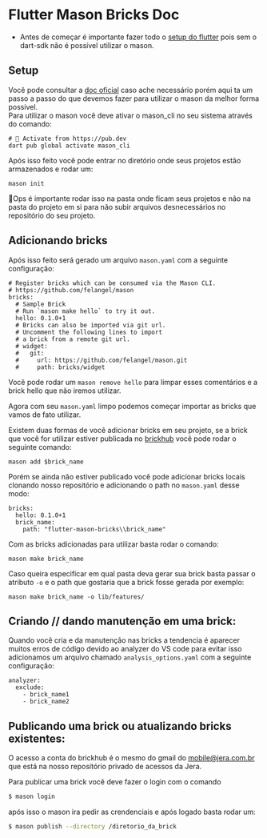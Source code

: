 # Flutter Mason Bricks Doc

- Antes de começar é importante fazer todo o [setup do flutter](https://gitlab.com/jera-software/configs-flutter/-/blob/develop/guides/setup_guide.md) pois sem o dart-sdk não é possível utilizar o mason.

## Setup

Você pode consultar a [doc oficial](https://docs.brickhub.dev/) caso ache necessário porém aqui ta um passo a passo do que devemos fazer para utilizar o mason da melhor forma possivel.</br>
Para utilizar o mason você deve ativar o mason_cli no seu sistema através do comando:

```
# 🎯 Activate from https://pub.dev
dart pub global activate mason_cli
```

Após isso feito você pode entrar no diretório onde seus projetos estão armazenados e rodar um:

```
mason init
```

📁Ops é importante rodar isso na pasta onde ficam seus projetos e não na pasta do projeto em si para não subir arquivos desnecessários no repositório do seu projeto.

## Adicionando bricks

Após isso feito será gerado um arquivo `mason.yaml` com a seguinte configuração:

```
# Register bricks which can be consumed via the Mason CLI.
# https://github.com/felangel/mason
bricks:
  # Sample Brick
  # Run `mason make hello` to try it out.
  hello: 0.1.0+1
  # Bricks can also be imported via git url.
  # Uncomment the following lines to import
  # a brick from a remote git url.
  # widget:
  #   git:
  #     url: https://github.com/felangel/mason.git
  #     path: bricks/widget
```

Você pode rodar um `mason remove hello` para limpar esses comentários e a brick hello que não iremos utilizar.

Agora com seu `mason.yaml` limpo podemos começar importar as bricks que vamos de fato utilizar.

Existem duas formas de você adicionar bricks em seu projeto, se a brick que você for utilizar estiver publicada no [brickhub](https://brickhub.dev/) você pode rodar o seguinte comando:

```
mason add $brick_name
```

Porém se ainda não estiver publicado você pode adicionar bricks locais clonando nosso repositório e adicionando o path no `mason.yaml` desse modo:

```
bricks:
  hello: 0.1.0+1
  brick_name:
    path: "flutter-mason-bricks\\brick_name"
```

Com as bricks adicionadas para utilizar basta rodar o comando:

```
mason make brick_name
```

Caso queira especificar em qual pasta deva gerar sua brick basta passar o atributo `-o` e o path que gostaria que a brick fosse gerada por exemplo:

```
mason make brick_name -o lib/features/
```

## Criando // dando manutenção em uma brick:

Quando você cria e da manutenção nas bricks a tendencia é aparecer muitos erros de código devido ao analyzer do VS code para evitar isso adicionamos um arquivo chamado `analysis_options.yaml` com a seguinte configuração:

```
analyzer:
  exclude:
    - brick_name1
    - brick_name2
```

## Publicando uma brick ou atualizando bricks existentes:

O acesso a conta do brickhub é o mesmo do gmail do mobile@jera.com.br que está na nosso repositório privado de acessos da Jera.

Para publicar uma brick você deve fazer o login com o comando
```bash
$ mason login
```
após isso o mason ira pedir as crendenciais e após logado basta rodar um:

```bash
$ mason publish --directory /diretorio_da_brick
```
